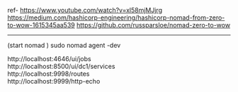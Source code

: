 ref- 
https://www.youtube.com/watch?v=xl58mjMJjrg
https://medium.com/hashicorp-engineering/hashicorp-nomad-from-zero-to-wow-1615345aa539
https://github.com/russparsloe/nomad-zero-to-wow

-----------
(start nomad )
sudo nomad agent -dev


http://localhost:4646/ui/jobs           
http://localhost:8500/ui/dc1/services           
http://localhost:9998/routes            
http://localhost:9999/http-echo         